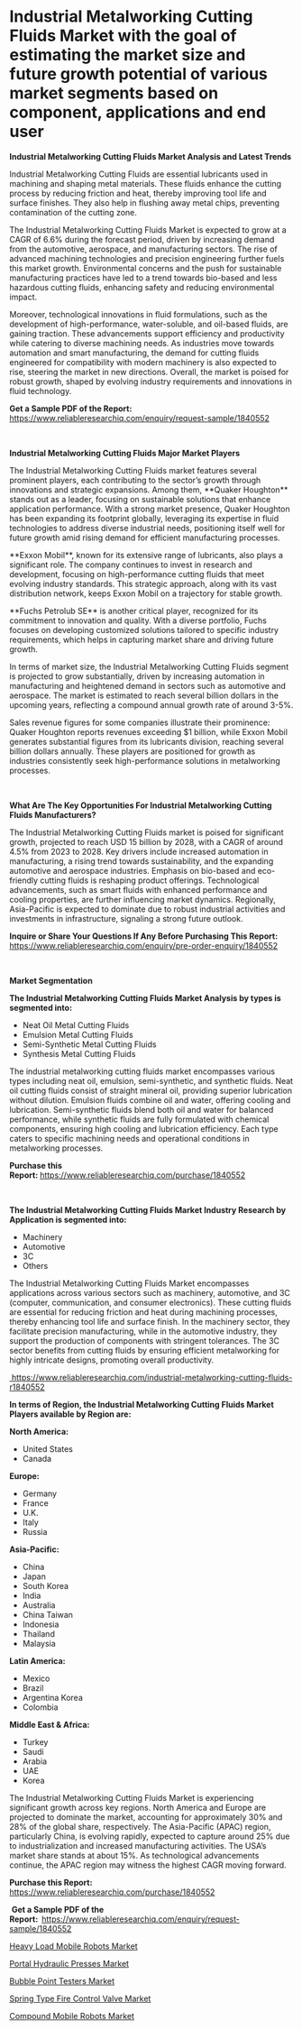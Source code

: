 <p><h1>Industrial Metalworking Cutting Fluids Market with the goal of estimating the market size and future growth potential of various market segments based on component, applications and end user</h1></p><p><strong>Industrial Metalworking Cutting Fluids Market Analysis and Latest Trends</strong></p>
<p><p>Industrial Metalworking Cutting Fluids are essential lubricants used in machining and shaping metal materials. These fluids enhance the cutting process by reducing friction and heat, thereby improving tool life and surface finishes. They also help in flushing away metal chips, preventing contamination of the cutting zone.</p><p>The Industrial Metalworking Cutting Fluids Market is expected to grow at a CAGR of 6.6% during the forecast period, driven by increasing demand from the automotive, aerospace, and manufacturing sectors. The rise of advanced machining technologies and precision engineering further fuels this market growth. Environmental concerns and the push for sustainable manufacturing practices have led to a trend towards bio-based and less hazardous cutting fluids, enhancing safety and reducing environmental impact.</p><p>Moreover, technological innovations in fluid formulations, such as the development of high-performance, water-soluble, and oil-based fluids, are gaining traction. These advancements support efficiency and productivity while catering to diverse machining needs. As industries move towards automation and smart manufacturing, the demand for cutting fluids engineered for compatibility with modern machinery is also expected to rise, steering the market in new directions. Overall, the market is poised for robust growth, shaped by evolving industry requirements and innovations in fluid technology.</p></p>
<p><strong>Get a Sample PDF of the Report:&nbsp;</strong> <a href="https://www.reliableresearchiq.com/enquiry/request-sample/1840552?utm_campaign=3370&utm_medium=2&utm_source=Github&utm_content=ia&utm_term=03042025&utm_id=industrial-metalworking-cutting-fluids">https://www.reliableresearchiq.com/enquiry/request-sample/1840552</a></p>
<p>&nbsp;</p>
<p><strong>Industrial Metalworking Cutting Fluids Major Market Players</strong></p>
<p><p>The Industrial Metalworking Cutting Fluids market features several prominent players, each contributing to the sector’s growth through innovations and strategic expansions. Among them, **Quaker Houghton** stands out as a leader, focusing on sustainable solutions that enhance application performance. With a strong market presence, Quaker Houghton has been expanding its footprint globally, leveraging its expertise in fluid technologies to address diverse industrial needs, positioning itself well for future growth amid rising demand for efficient manufacturing processes.</p><p>**Exxon Mobil**, known for its extensive range of lubricants, also plays a significant role. The company continues to invest in research and development, focusing on high-performance cutting fluids that meet evolving industry standards. This strategic approach, along with its vast distribution network, keeps Exxon Mobil on a trajectory for stable growth.</p><p>**Fuchs Petrolub SE** is another critical player, recognized for its commitment to innovation and quality. With a diverse portfolio, Fuchs focuses on developing customized solutions tailored to specific industry requirements, which helps in capturing market share and driving future growth.</p><p>In terms of market size, the Industrial Metalworking Cutting Fluids segment is projected to grow substantially, driven by increasing automation in manufacturing and heightened demand in sectors such as automotive and aerospace. The market is estimated to reach several billion dollars in the upcoming years, reflecting a compound annual growth rate of around 3-5%.</p><p>Sales revenue figures for some companies illustrate their prominence: Quaker Houghton reports revenues exceeding $1 billion, while Exxon Mobil generates substantial figures from its lubricants division, reaching several billion dollars annually. These players are positioned for growth as industries consistently seek high-performance solutions in metalworking processes.</p></p>
<p>&nbsp;</p>
<p><strong>What Are The Key Opportunities For Industrial Metalworking Cutting Fluids Manufacturers?</strong></p>
<p><p>The Industrial Metalworking Cutting Fluids market is poised for significant growth, projected to reach USD 15 billion by 2028, with a CAGR of around 4.5% from 2023 to 2028. Key drivers include increased automation in manufacturing, a rising trend towards sustainability, and the expanding automotive and aerospace industries. Emphasis on bio-based and eco-friendly cutting fluids is reshaping product offerings. Technological advancements, such as smart fluids with enhanced performance and cooling properties, are further influencing market dynamics. Regionally, Asia-Pacific is expected to dominate due to robust industrial activities and investments in infrastructure, signaling a strong future outlook.</p></p>
<p><strong>Inquire or Share Your Questions If Any Before Purchasing This Report:</strong> <a href="https://www.reliableresearchiq.com/enquiry/pre-order-enquiry/1840552?utm_campaign=3370&utm_medium=2&utm_source=Github&utm_content=ia&utm_term=03042025&utm_id=industrial-metalworking-cutting-fluids">https://www.reliableresearchiq.com/enquiry/pre-order-enquiry/1840552</a></p>
<p>&nbsp;</p>
<p><strong>Market Segmentation</strong></p>
<p><strong>The Industrial Metalworking Cutting Fluids Market Analysis by types is segmented into:</strong></p>
<p><ul><li>Neat Oil Metal Cutting Fluids</li><li>Emulsion Metal Cutting Fluids</li><li>Semi-Synthetic Metal Cutting Fluids</li><li>Synthesis Metal Cutting Fluids</li></ul></p>
<p><p>The industrial metalworking cutting fluids market encompasses various types including neat oil, emulsion, semi-synthetic, and synthetic fluids. Neat oil cutting fluids consist of straight mineral oil, providing superior lubrication without dilution. Emulsion fluids combine oil and water, offering cooling and lubrication. Semi-synthetic fluids blend both oil and water for balanced performance, while synthetic fluids are fully formulated with chemical components, ensuring high cooling and lubrication efficiency. Each type caters to specific machining needs and operational conditions in metalworking processes.</p></p>
<p><strong>Purchase this Report:&nbsp;</strong><a href="https://www.reliableresearchiq.com/purchase/1840552?utm_campaign=3370&utm_medium=2&utm_source=Github&utm_content=ia&utm_term=03042025&utm_id=industrial-metalworking-cutting-fluids">https://www.reliableresearchiq.com/purchase/1840552</a></p>
<p>&nbsp;</p>
<p><strong>The Industrial Metalworking Cutting Fluids Market Industry Research by Application is segmented into:</strong></p>
<p><ul><li>Machinery</li><li>Automotive</li><li>3C</li><li>Others</li></ul></p>
<p><p>The Industrial Metalworking Cutting Fluids Market encompasses applications across various sectors such as machinery, automotive, and 3C (computer, communication, and consumer electronics). These cutting fluids are essential for reducing friction and heat during machining processes, thereby enhancing tool life and surface finish. In the machinery sector, they facilitate precision manufacturing, while in the automotive industry, they support the production of components with stringent tolerances. The 3C sector benefits from cutting fluids by ensuring efficient metalworking for highly intricate designs, promoting overall productivity.</p></p>
<p><a href="https://www.reliableresearchiq.com/industrial-metalworking-cutting-fluids-r1840552?utm_campaign=3370&utm_medium=2&utm_source=Github&utm_content=ia&utm_term=03042025&utm_id=industrial-metalworking-cutting-fluids">&nbsp;https://www.reliableresearchiq.com/industrial-metalworking-cutting-fluids-r1840552</a></p>
<p><strong>In terms of Region, the Industrial Metalworking Cutting Fluids Market Players available by Region are:</strong></p>
<p>
    <p> <strong> North America: </strong>
        <ul>
            <li>United States</li>
            <li>Canada</li>
        </ul>
        </p> 
    <p> <strong> Europe: </strong>
        <ul>
            <li>Germany</li>
            <li>France</li>
            <li>U.K.</li>
            <li>Italy</li>
            <li>Russia</li>
        </ul>
        </p> 
    <p> <strong> Asia-Pacific: </strong>
        <ul>
            <li>China</li>
            <li>Japan</li>
            <li>South Korea</li>
            <li>India</li>
            <li>Australia</li>
            <li>China Taiwan</li>
            <li>Indonesia</li>
            <li>Thailand</li>
            <li>Malaysia</li>
        </ul>
        </p> 
    <p> <strong> Latin America: </strong>
        <ul>
            <li>Mexico</li>
            <li>Brazil</li>
            <li>Argentina Korea</li>
            <li>Colombia</li>
        </ul>
        </p> 
    <p> <strong> Middle East & Africa: </strong>
        <ul>
            <li>Turkey</li>
            <li>Saudi</li>
            <li>Arabia</li>
            <li>UAE</li>
            <li>Korea</li>
        </ul>
    </p>
    </p>
<p><p>The Industrial Metalworking Cutting Fluids Market is experiencing significant growth across key regions. North America and Europe are projected to dominate the market, accounting for approximately 30% and 28% of the global share, respectively. The Asia-Pacific (APAC) region, particularly China, is evolving rapidly, expected to capture around 25% due to industrialization and increased manufacturing activities. The USA’s market share stands at about 15%. As technological advancements continue, the APAC region may witness the highest CAGR moving forward.</p></p>
<p><strong>Purchase this Report: </strong><a href="https://www.reliableresearchiq.com/purchase/1840552?utm_campaign=3370&utm_medium=2&utm_source=Github&utm_content=ia&utm_term=03042025&utm_id=industrial-metalworking-cutting-fluids">https://www.reliableresearchiq.com/purchase/1840552</a></p>
<p>&nbsp;<strong>Get a Sample PDF of the Report:&nbsp;&nbsp;</strong><a href="https://www.reliableresearchiq.com/enquiry/request-sample/1840552?utm_campaign=3370&utm_medium=2&utm_source=Github&utm_content=ia&utm_term=03042025&utm_id=industrial-metalworking-cutting-fluids">https://www.reliableresearchiq.com/enquiry/request-sample/1840552</a></p>
<p><strong></strong></p>
<p><p><a href="https://www.linkedin.com/pulse/scope-trends-heavy-load-mobile-robots-market-latest-dynamics-vhgbe?utm_campaign=3370&utm_medium=2&utm_source=Github&utm_content=ia&utm_term=03042025&utm_id=industrial-metalworking-cutting-fluids">Heavy Load Mobile Robots Market</a></p><p><a href="https://www.linkedin.com/pulse/global-portal-hydraulic-presses-market-forecast-2025-2032-bc0ae?utm_campaign=3370&utm_medium=2&utm_source=Github&utm_content=ia&utm_term=03042025&utm_id=industrial-metalworking-cutting-fluids">Portal Hydraulic Presses Market</a></p><p><a href="https://www.linkedin.com/pulse/global-bubble-point-testers-market-analysis-statisticson-its-size-olf1e?utm_campaign=3370&utm_medium=2&utm_source=Github&utm_content=ia&utm_term=03042025&utm_id=industrial-metalworking-cutting-fluids">Bubble Point Testers Market</a></p><p><a href="https://www.linkedin.com/pulse/rapid-growth-global-spring-type-fire-control-valve-market-cagr-n3imf?utm_campaign=3370&utm_medium=2&utm_source=Github&utm_content=ia&utm_term=03042025&utm_id=industrial-metalworking-cutting-fluids">Spring Type Fire Control Valve Market</a></p><p><a href="https://www.linkedin.com/pulse/compound-mobile-robots-market-analysis-historical-data-future-dqwwe?utm_campaign=3370&utm_medium=2&utm_source=Github&utm_content=ia&utm_term=03042025&utm_id=industrial-metalworking-cutting-fluids">Compound Mobile Robots Market</a></p></p>